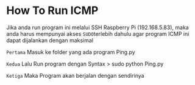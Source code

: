 # How To Run ICMP 

Jika anda run program ini melalui SSH Raspberry Pi (192.168.5.83), maka anda harus mempunyai akses `SUDO`terlebih dahulu agar program ICMP ini dapat dijalankan dengan maksimal

`Pertama` Masuk ke folder yang ada program Ping.py

`Kedua` Lalu Run program dengan Syntax > sudo python Ping.py

`Ketiga` Maka Program akan berjalan dengan sendirinya
